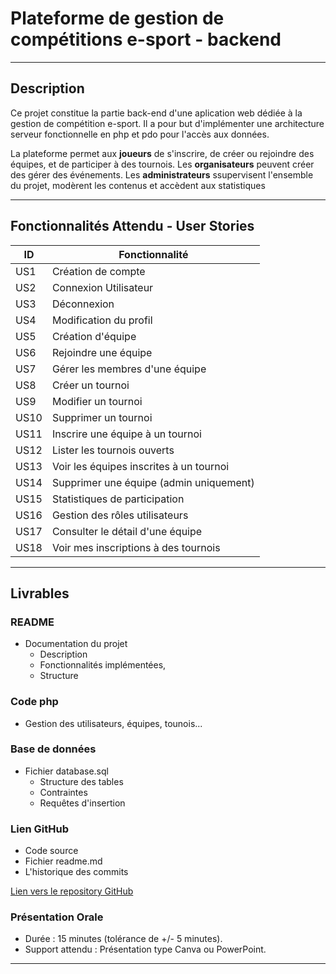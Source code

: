 # Plateforme de gestion de compétitions e-sport - backend

---

## Description

Ce projet constitue la partie back-end d'une aplication web dédiée à la gestion de compétition e-sport. Il a pour but d'implémenter une architecture serveur fonctionnelle en php et pdo pour l'accès aux données.

La plateforme permet aux **joueurs** de s'inscrire, de créer ou rejoindre des équipes, et de participer à des tournois. Les **organisateurs** peuvent créer des gérer des événements. Les **administrateurs** ssupervisent l'ensemble du projet, modèrent les contenus et accèdent aux statistiques

---

## Fonctionnalités Attendu - User Stories

| ID   | Fonctionnalité                          |
| ---- | --------------------------------------- |
| US1  | Création de compte                      |
| US2  | Connexion Utilisateur                   |
| US3  | Déconnexion                             |
| US4  | Modification du profil                  |
| US5  | Création d'équipe                       |
| US6  | Rejoindre une équipe                    |
| US7  | Gérer les membres d'une équipe          |
| US8  | Créer un tournoi                        |
| US9  | Modifier un tournoi                     |
| US10 | Supprimer un tournoi                    |
| US11 | Inscrire une équipe à un tournoi        |
| US12 | Lister les tournois ouverts             |
| US13 | Voir les équipes inscrites à un tournoi |
| US14 | Supprimer une équipe (admin uniquement) |
| US15 | Statistiques de participation           |
| US16 | Gestion des rôles utilisateurs          |
| US17 | Consulter le détail d'une équipe        |
| US18 | Voir mes inscriptions à des tournois    |

---

## Livrables

### README

- Documentation du projet
  - Description
  - Fonctionnalités implémentées,
  - Structure

### Code php

- Gestion des utilisateurs, équipes, tounois...

### Base de données

- Fichier database.sql
  - Structure des tables
  - Contraintes
  - Requêtes d'insertion

### Lien GitHub

- Code source
- Fichier readme.md
- L'historique des commits

[Lien vers le repository GitHub](...)

### Présentation Orale

- Durée : 15 minutes (tolérance de +/- 5 minutes).
- Support attendu : Présentation type Canva ou PowerPoint.

---
